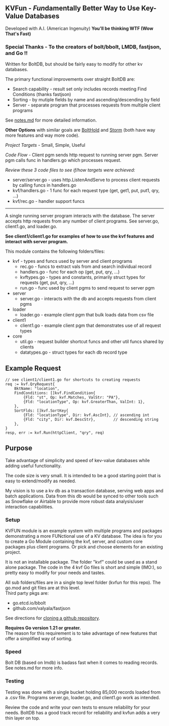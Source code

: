 ## KVFun - *Fun*damentally Better Way to Use Key-Value Databases 

Developed with A.I. (American Ingenuity)  **You'll be thinking WTF (Wow That's Fast)**  

### Special Thanks - To the creators of bolt/bbolt, LMDB, fastjson, and Go !!  

Written for BoltDB, but should be fairly easy to modify for other kv databases.  

The primary functional improvements over straight BoltDB are:
* Search capability - result set only includes records meeting Find Conditions (thanks fastjson) 
* Sorting - by mutiple fields by name and ascending/descending by field
* Server - separate program that processes requests from multiple client programs  

See [notes.md](notes.md) for more detailed information.  

**Other Options** with similar goals are [BoltHold](https://github.com/timshannon/bolthold) and [Storm](https://github.com/asdine/storm) (both have way more features and way more code). 

*Project Targets* - Small, Simple, Useful  

*Code Flow* - 
Client pgm sends http request to running server pgm. Server pgm calls func in handlers.go which processes request. 

*Review these 3 code files to see if/how targets were achieved:*    
* server/server.go - uses http.ListenAndServe to process client requests by calling funcs in handlers.go
* kvf/handlers.go - 1 func for each request type (get, get1, put, put1, qry, ...)
* kvf/rec.go - handler support funcs
  
---  

A single running server program interacts with the database. The server accepts http requests from any number of client programs. See server.go, client1.go, and loader.go. 
 
**See client1/client1.go for examples of how to use the kvf features and interact with server program.**

This module contains the following folders/files:  
* kvf - types and funcs used by server and client programs  
    * rec.go - funcs to extract vals from and search individual record  
    * handlers.go - func for each op (get, put, qry, ...)
    * kvftypes.go - types and constants, primarily struct types for requests (get, put, qry, ...)
	* run.go - func used by client pgms to send request to server pgm
* server 
    * server.go - interacts with the db and accepts requests from client pgms     
* loader 
    * loader.go - example client pgm that bulk loads data from csv file 
* client1
    * client1.go - example client pgm that demonstrates use of all request types  
* core
	* util.go - request builder shortcut funcs and other util funcs shared by clients
	* datatypes.go - struct types for each db record type	  

## Example Request    

```
// see client1/client1.go for shortcuts to creating requests  
req := kvf.QryRequest{
	BktName: "location",
	FindConditions: []kvf.FindCondition{
		{Fld: "st", Op: kvf.Matches, ValStr: "PA"},
		{Fld: "locationType", Op: kvf.GreaterThan, ValInt: 1},
	},
	SortFlds: []kvf.SortKey{
		{Fld: "locationType", Dir: kvf.AscInt}, // ascending int
		{Fld: "city", Dir: kvf.DescStr},        // descending string
	},
}
resp, err := kvf.Run(httpClient, "qry", req)
```  

## Purpose 
Take advantage of simplicity and speed of kev-value databases while adding useful functionality. 

The code size is very small. It is intended to be a good starting point that is easy to extend/modify as needed.  

My vision is to use a kv db as a transaction database, serving web apps and batch applications. Data from this db would be synced to other tools such as Snowflake or Airtable to provide more robust data analysis/user interaction capabilities.

### Setup  
KVFUN module is an example system with multiple programs and packages demonstrating a more FUNctional use of a KV database. The idea is for you to create a Go Module containing the kvf, server, and custom core packages plus client programs. Or pick and choose elements for an existing project.

It is not an installable package. The folder "kvf" could be used as a stand alone package. The code in the 4 kvf Go files is short and simple (IMO:), so pretty easy to modify for your needs and tastes. 
   
All sub folders/files are in a single top level folder (kvfun for this repo). The go.mod and git files are at this level.  
Third party pkgs are: 
* go.etcd.io/bbolt
* github.com/valyala/fastjson  

See directions for [cloning a github repository](https://docs.github.com/en/repositories/creating-and-managing-repositories/cloning-a-repository).

**Requires Go version 1.21 or greater.**  
The reason for this requirement is to take advantage of new features that offer a simplified way of sorting.  

### Speed  
Bolt DB (based on lmdb) is badass fast when it comes to reading records. See notes.md for more info. 
  
### Testing  
Testing was done with a single bucket holding 85,000 records loaded from a .csv file. 
Programs server.go, loader.go, and client1.go work as intended.
 
Review the code and write your own tests to ensure reliability for your needs. 
BoltDB has a good track record for reliability and kvfun adds a very thin layer on top.
